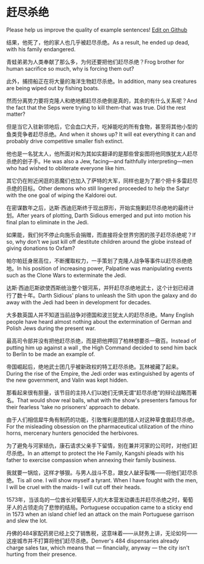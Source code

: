 # 赶尽杀绝

Please help us improve the quality of example sentences! [Edit on Github](https://github.com/jiyushe/jiyu-example-sentence-source/blob/main/chinese/ganjinshajue.md)

<p><span class="chinese">结果，他死了，他的家人也几乎被赶尽杀绝。</span><span class="english">As a result, he ended up dead, with his family endangered.</span></p>

<p><span class="chinese">青蛙弟弟为人类奉献了那么多，为何还要把他们赶尽杀绝？</span><span class="english">Frog brother for human sacrifice so much, why is forcing them out?</span></p>

<p><span class="chinese">此外，捕捞船正在将大量的海洋生物赶尽杀绝。</span><span class="english">In addition, many sea creatures are being wiped out by fishing boats.</span></p>

<p><span class="chinese">然而分离势力要将克隆人和绝地都赶尽杀绝倒是真的，其余的有什么关系呢？</span><span class="english">And the fact that the Seps were trying to kill them-that was true. Did the rest matter?</span></p>

<p><span class="chinese">但是当它入驻新领地后，它会血口大开，吃掉能吃的所有食物，甚至将其他小型的鱼类竞争者赶尽杀绝。</span><span class="english">And when it shows up? It will eat everything it can and probably drive competitive smaller fish extinct.</span></p>

<p><span class="chinese">他也是一名犹太人，他所面对和为其如实翻译的是那些曾妄图将他同族犹太人赶尽杀绝的刽子手。</span><span class="english">He was also a Jew, facing—and faithfully interpreting—men who had wished to obliterate everyone like him.</span></p>

<p><span class="chinese">其它仍在附近闲逛的恶魔们也加入了萨特的大军，同样也是为了那个把卡多雷赶尽杀绝的目标。</span><span class="english">Other demons who still lingered proceeded to help the Satyr with the one goal of wiping the Kaldorei out.</span></p>

<p><span class="chinese">在密谋数年之后，达斯·西迪厄斯终于现出原形，开始实施剿赶尽杀绝地的最终计划。</span><span class="english">After years of plotting, Darth Sidious emerged and put into motion his final plan to eliminate in the Jedi.</span></p>

<p><span class="chinese">如果能，我们何不停止向施乐会捐赠，而直接将全世界穷困的孩子赶尽杀绝呢？</span><span class="english">If so, why don’t we just kill off destitute children around the globe instead of giving donations to Oxfam?</span></p>

<p><span class="chinese">帕尔帕廷身居高位，不断攫取权力，一手策划了克隆人战争等事件以赶尽杀绝绝地。</span><span class="english">In his position of increasing power, Palpatine was manipulating events such as the Clone Wars to exterminate the Jedi.</span></p>

<p><span class="chinese">达斯·西迪厄斯欲使西斯统治整个银河系，并歼赶尽杀绝地武士，这个计划已经进行了数十年。</span><span class="english">Darth Sidious' plans to unleash the Sith upon the galaxy and do away with the Jedi had been in development for decades.</span></p>

<p><span class="chinese">大多数英国人并不知道当前战争对德国和波兰犹太人的赶尽杀绝。</span><span class="english">Many English people have heard almost nothing about the extermination of German and Polish Jews during the present war.</span></p>

<p><span class="chinese">最高司令部并没有把他赶尽杀绝，而是把他押回了柏林想要杀一儆百。</span><span class="english">Instead of putting him up against a wall , the High Command decided to send him back to Berlin to be made an example of.</span></p>

<p><span class="chinese">帝国崛起后，绝地武士团几乎被新政权的特工赶尽杀绝。瓦林被藏了起来。</span><span class="english">During the rise of the Empire, the Jedi order was extinguished by agents of the new government, and Valin was kept hidden.</span></p>

<p><span class="chinese">那看起来很有胆量，该节目的主持人们以她们无惧无谓“赶尽杀绝”的辩论战略而著名。</span><span class="english">That would show real balls, what with the show's presenters famous for their fearless 'take no prisoners' approach to debate.</span></p>

<p><span class="chinese">由于人们相信犀牛角有制药的功能，引致惟利是图的猎人对这种草食兽赶尽杀绝。</span><span class="english">For the misleading obsession on the pharmaceutical utilization of the rhino horns, mercenary hunters genocided the herbivores.</span></p>

<p><span class="chinese">为了避免与河家结仇，康石请求父亲手下留情，别在兼并河家的公司时，对他们赶尽杀绝。</span><span class="english">In an attempt to protect the He Family, Kangshi pleads with his father to exercise compassion when annexing their family business.</span></p>

<p><span class="chinese">我就要一锅烩，这样才够狠。与男人战斗不息，跟女人龇牙裂嘴——将他们赶尽杀绝。</span><span class="english">Tis all one. I will show myself a tyrant. When I have fought with the men, I will be cruel with the maids- I will cut off their heads.</span></p>

<p><span class="chinese">1573年，当该岛的一位酋长对葡萄牙人的大本营发动袭击并赶尽杀绝之时，葡萄牙人的占领走向了悲惨的结局。</span><span class="english">Portuguese occupation came to a sticky end in 1573 when an island chief led an attack on the main Portuguese garrison and slew the lot.</span></p>

<p><span class="chinese">丹佛的484家配药房已经上交了销售税，这意味着——从财务上讲，无论如何——这座城市并不打算将他们赶尽杀绝。</span><span class="english">Denver's 484 dispensaries already charge sales tax, which means that — financially, anyway — the city isn't hurting from their presence.</span></p>

